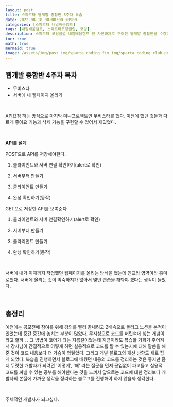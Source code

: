 ```yaml
---
layout: post
title: 스파르타 웹개발 종합반 5주차 복습
date: 2022-08-18 00:00:00 +0900
categories: [스파르타 내일배움캠프]
tags: [내일배움캠프, 스파르타코딩클럽, 코딩]
description: 스파르타 코딩클럽 내일배움캠프 전 사전과제로 주어진 웹개발 종합반을 수강하고 작성했습니다.
toc: true
math: true
mermaid: true
image: /assets/img/post_img/sparta_coding_fix_img/sparta_coding_club.png
---
```

## 웹개발 종합반 4주차 목차
- 무비스타
- 서버에 내 웹페이지 올리기

<br>

API요청 하는 방식으로 마지막 미니프로젝트인 무비스타를 했다. 이전에 했던 것들과 다르게 좋아요 기능과 삭제 기능을 구현할 수 있어서 재밌었다.

<br>

**API를 설계**<br>

POST으로 API를 저장해야한다.

1. 클라이언트와 서버 연결 확인하기(alert로 확인)

2. 서버부터 만들기

3. 클라이언트 만들기

4. 완성 확인하기(동작)

GET으로 저장한 API를 보여준다
1. 클라이언트와 서버 연결확인하기(alert로 확인)

2. 서버부터 만들기

3. 클라리언트 만들기

4. 완성 확인하기(동작)

<br>

서버에 내가 이때까지 작업했던 웹페이지를 올리는 방식을 했는데 인프라 영역이라 흥미로웠다. 서버에 올리는 것이 익숙하지가 않아서 몇번 연습을 해봐야 겠다는 생각이 들었다.

<br>

## 총정리
예전에는 공모전에 참여를 위해 강의를 빨리 끝내려고 2배속으로 돌리고 노션을 본적이 있었는데 중간 중간에 놓치는 부분이 많았다. 무지성으로 코드를 머릿속에 넣는 개념이라고 할까 . . 그 방법이 코더가 되는 지름길이었는데 지금이라도 복습할 기회가 주어져서 강사님이 간접적으로 어떻게 하면 실용적으로 코드를 짤 수 있는지에 대해 말씀을 해준 것이 코드 내용보다 더 가슴이 와닿았다. 그리고 개발 블로그의 개선 방향도 새로 잡게 되었다. 복습을 진행하면서 블로그에 배웠던 내용의 코드를 정리하는 것은 좋지만 좀 더 뚜렷한 개발자가 되려면 '어떻게', '왜' 라는 질문을 던져 끊임없이 파고들고 실용적 코드를 짜낼 수 있는 공부를 해야한다는 것을 느껴서 앞으로는 코드에 대한 정리보다 개발자의 본질에 가까운 생각을 정리하는 블로그를 진행해야 하지 않을까 생각한다.  

<br>

주체적인 개발자가 되고싶다. 